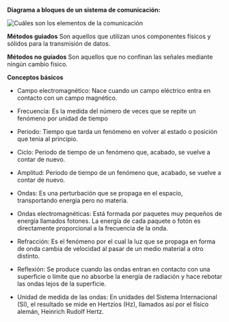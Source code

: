 **Diagrama a bloques de un sistema de comunicación:**

![Cuáles son los elementos de la comunicación](https://cdn0.unprofesor.com/es/posts/7/4/4/cuales_son_los_elementos_de_la_comunicacion_2447_600.jpg)


**Métodos guiados**
Son aquellos que utilizan unos componentes físicos y sólidos para la transmisión de datos.

**Métodos no guiados**
Son aquellos que no confinan las señales mediante ningún cambio fisico.

**Conceptos básicos**

- Campo electromagnético: Nace cuando un campo eléctrico entra en contacto con un campo magnético.

- Frecuencia: Es la medida del número de veces que se repite un fenómeno por unidad de tiempo

- Periodo: Tiempo que tarda un fenómeno en volver al estado o posición que tenia al principio.

- Ciclo: Periodo de tiempo de un fenómeno que, acabado, se vuelve a contar de nuevo.

- Amplitud: Periodo de tiempo de un fenómeno que, acabado, se vuelve a contar de nuevo.

- Ondas: Es una perturbación que se propaga en el espacio, transportando energía pero no materia.

- Ondas electromagnéticas: Está formada por paquetes muy pequeños de energía llamados fotones. La energía de cada paquete o fotón es directamente proporcional a la frecuencia de la onda.
 
- Refracción: Es el fenómeno por el cual la luz que se propaga en forma de onda cambia de velocidad al pasar de un medio material a otro distinto.
 
- Reflexión: Se produce cuando las ondas entran en contacto con una superficie o límite que no absorbe la energía de radiación y hace rebotar las ondas lejos de la superficie.

- Unidad de medida de las ondas: En unidades del Sistema Internacional (SI), el resultado se mide en Hertzios (Hz), llamados así por el físico alemán, Heinrich Rudolf Hertz.
